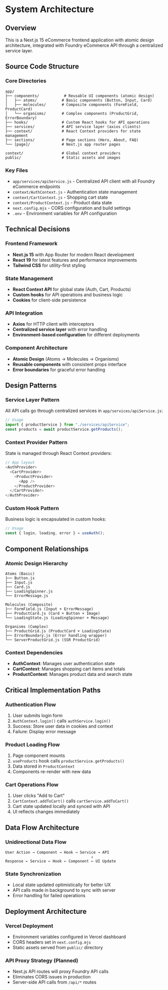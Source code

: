 # System Architecture

## Overview

This is a Next.js 15 eCommerce frontend application with atomic design architecture, integrated with Foundry eCommerce API through a centralized service layer.

## Source Code Structure

### Core Directories

```
app/
├── components/           # Reusable UI components (atomic design)
│   ├── atoms/           # Basic components (Button, Input, Card)
│   ├── molecules/       # Composite components (FormField, ProductCard)
│   └── organisms/       # Complex components (ProductGrid, ErrorBoundary)
├── hooks/               # Custom React hooks for API operations
├── services/            # API service layer (axios clients)
├── context/             # React Context providers for state management
├── sections/            # Page sections (Hero, About, FAQ)
└── [page]/              # Next.js app router pages

context/                 # Global context providers
public/                  # Static assets and images
```

### Key Files

- `app/services/apiService.js` - Centralized API client with all Foundry eCommerce endpoints
- `context/AuthContext.js` - Authentication state management
- `context/CartContext.js` - Shopping cart state
- `context/ProductContext.js` - Product data state
- `next.config.mjs` - CORS configuration and build settings
- `.env` - Environment variables for API configuration

## Technical Decisions

### Frontend Framework

- **Next.js 15** with App Router for modern React development
- **React 19** for latest features and performance improvements
- **Tailwind CSS** for utility-first styling

### State Management

- **React Context API** for global state (Auth, Cart, Products)
- **Custom hooks** for API operations and business logic
- **Cookies** for client-side persistence

### API Integration

- **Axios** for HTTP client with interceptors
- **Centralized service layer** with error handling
- **Environment-based configuration** for different deployments

### Component Architecture

- **Atomic Design** (Atoms → Molecules → Organisms)
- **Reusable components** with consistent props interface
- **Error boundaries** for graceful error handling

## Design Patterns

### Service Layer Pattern

All API calls go through centralized services in `app/services/apiService.js`:

```javascript
// Usage
import { productService } from "./services/apiService";
const products = await productService.getProducts();
```

### Context Provider Pattern

State is managed through React Context providers:

```javascript
// App layout
<AuthProvider>
  <CartProvider>
    <ProductProvider>
      <App />
    </ProductProvider>
  </CartProvider>
</AuthProvider>
```

### Custom Hook Pattern

Business logic is encapsulated in custom hooks:

```javascript
// Usage
const { login, loading, error } = useAuth();
```

## Component Relationships

### Atomic Design Hierarchy

```
Atoms (Basic)
├── Button.js
├── Input.js
├── Card.js
├── LoadingSpinner.js
└── ErrorMessage.js

Molecules (Composite)
├── FormField.js (Input + ErrorMessage)
├── ProductCard.js (Card + Button + Image)
└── LoadingState.js (LoadingSpinner + Message)

Organisms (Complex)
├── ProductGrid.js (ProductCard + LoadingState)
├── ErrorBoundary.js (Error handling wrapper)
└── ServerProductGrid.js (SSR ProductGrid)
```

### Context Dependencies

- **AuthContext**: Manages user authentication state
- **CartContext**: Manages shopping cart items and totals
- **ProductContext**: Manages product data and search state

## Critical Implementation Paths

### Authentication Flow

1. User submits login form
2. `AuthContext.login()` calls `authService.login()`
3. Success: Store user data in cookies and context
4. Failure: Display error message

### Product Loading Flow

1. Page component mounts
2. `useProducts` hook calls `productService.getProducts()`
3. Data stored in `ProductContext`
4. Components re-render with new data

### Cart Operations Flow

1. User clicks "Add to Cart"
2. `CartContext.addToCart()` calls `cartService.addToCart()`
3. Cart state updated locally and synced with API
4. UI reflects changes immediately

## Data Flow Architecture

### Unidirectional Data Flow

```
User Action → Component → Hook → Service → API
                                      ↓
Response ← Service ← Hook ← Component ← UI Update
```

### State Synchronization

- Local state updated optimistically for better UX
- API calls made in background to sync with server
- Error handling for failed operations

## Deployment Architecture

### Vercel Deployment

- Environment variables configured in Vercel dashboard
- CORS headers set in `next.config.mjs`
- Static assets served from `public/` directory

### API Proxy Strategy (Planned)

- Next.js API routes will proxy Foundry API calls
- Eliminates CORS issues in production
- Server-side API calls from `/api/*` routes
